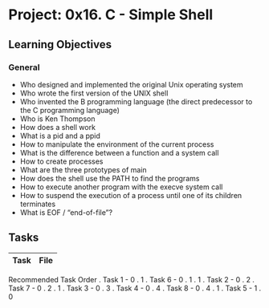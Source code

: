 # Project: 0x16. C - Simple Shell

<h2>Learning Objectives</h2>

<h3>General</h3>

<ul>
<li>Who designed and implemented the original Unix operating system</li>
<li>Who wrote the first version of the UNIX shell</li>
<li>Who invented the B programming language (the direct predecessor to the C programming language)</li>
<li>Who is Ken Thompson</li>
<li>How does a shell work</li>
<li>What is a pid and a ppid</li>
<li>How to manipulate the environment of the current process</li>
<li>What is the difference between a function and a system call</li>
<li>How to create processes</li>
<li>What are the three prototypes of main</li>
<li>How does the shell use the PATH to find the programs</li>
<li>How to execute another program with the execve system call</li>
<li>How to suspend the execution of a process until one of its children terminates</li>
<li>What is EOF / “end-of-file”?</li>
</ul>

<h2>Tasks</h2>

| Task | File |
| ---- | ---- |

Recommended Task Order
. Task 1 - 0 . 1 
. Task 6 - 0 . 1 . 1
. Task 2 - 0 . 2
. Task 7 - 0 . 2 . 1
. Task 3 - 0 . 3
. Task 4 - 0 . 4
. Task 8 - 0 . 4 . 1
. Task 5 - 1 . 0
